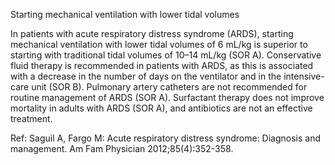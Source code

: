 Starting mechanical ventilation with lower tidal volumes

In patients with acute respiratory distress syndrome (ARDS), starting mechanical ventilation with lower tidal volumes of 6 mL/kg is superior to starting with traditional tidal volumes of 10–14 mL/kg (SOR A). Conservative fluid therapy is recommended in patients with ARDS, as this is associated with a decrease in the number of days on the ventilator and in the intensive-care unit (SOR B). Pulmonary artery catheters are not recommended for routine management of ARDS (SOR A). Surfactant therapy does not improve mortality in adults with ARDS (SOR A), and antibiotics are not an effective treatment.

Ref:  Saguil A, Fargo M: Acute respiratory distress syndrome: Diagnosis and management. Am Fam Physician 2012;85(4):352-358.
